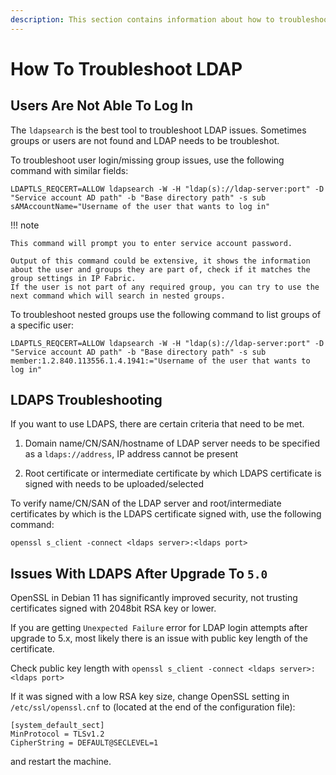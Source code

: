 ```yaml
---
description: This section contains information about how to troubleshoot LDAP-related issues.
---
```


# How To Troubleshoot LDAP

## Users Are Not Able To Log In

The `ldapsearch` is the best tool to troubleshoot LDAP issues. Sometimes groups or users are not found and LDAP needs to be troubleshot.

To troubleshoot user login/missing group issues, use the following command with similar fields:

```shell
LDAPTLS_REQCERT=ALLOW ldapsearch -W -H "ldap(s)://ldap-server:port" -D "Service account AD path" -b "Base directory path" -s sub sAMAccountName="Username of the user that wants to log in"
```
!!! note

    This command will prompt you to enter service account password.

    Output of this command could be extensive, it shows the information about the user and groups they are part of, check if it matches the group settings in IP Fabric.
    If the user is not part of any required group, you can try to use the next command which will search in nested groups.

To troubleshoot nested groups use the following command to list groups of a specific user:

```shell
LDAPTLS_REQCERT=ALLOW ldapsearch -W -H "ldap(s)://ldap-server:port" -D "Service account AD path" -b "Base directory path" -s sub member:1.2.840.113556.1.4.1941:="Username of the user that wants to log in"
```

## LDAPS Troubleshooting

If you want to use LDAPS, there are certain criteria that need to be met.

1.  Domain name/CN/SAN/hostname of LDAP server needs to be specified as a `ldaps://address`, IP address cannot be present

2.  Root certificate or intermediate certificate by which LDAPS certificate is signed with needs to be uploaded/selected

To verify name/CN/SAN of the LDAP server and root/intermediate certificates by which is the LDAPS certificate signed with, use the following command:

```shell
openssl s_client -connect <ldaps server>:<ldaps port>
```

## Issues With LDAPS After Upgrade To `5.0`

OpenSSL in Debian 11 has significantly improved security, not trusting certificates signed with 2048bit RSA key or lower.

If you are getting `Unexpected Failure` error for LDAP login attempts after upgrade to 5.x, most likely there is an issue with public key length of the certificate.

Check public key length with `openssl s_client -connect <ldaps server>:<ldaps port>`

If it was signed with a low RSA key size, change OpenSSL setting in `/etc/ssl/openssl.cnf` to (located at the end of the configuration file):

```shell
[system_default_sect]
MinProtocol = TLSv1.2
CipherString = DEFAULT@SECLEVEL=1
```

and restart the machine.
